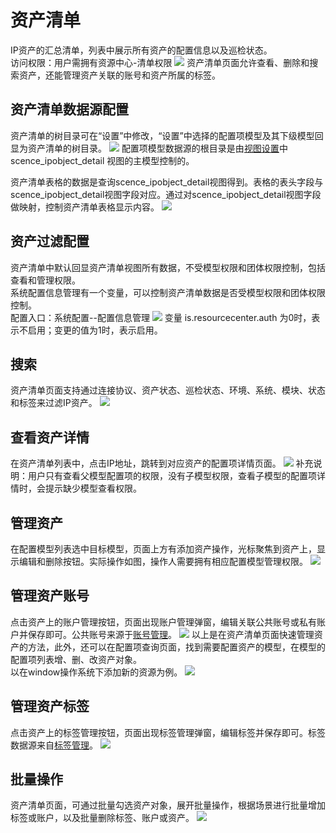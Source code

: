 # 资产清单
IP资产的汇总清单，列表中展示所有资产的配置信息以及巡检状态。
<br>
访问权限：用户需拥有资源中心-清单权限
![](images/资产清单.png)
资产清单页面允许查看、删除和搜索资产，还能管理资产关联的账号和资产所属的标签。

## 资产清单数据源配置
资产清单的树目录可在“设置”中修改，“设置”中选择的配置项模型及其下级模型回显为资产清单的树目录。
![](images/资产清单_设置树目录.png)
配置项模型数据源的根目录是由[视图设置](../资源中心/视图设置.md)中 scence_ipobject_detail 视图的主模型控制的。

资产清单表格的数据是查询scence_ipobject_detail视图得到。表格的表头字段与scence_ipobject_detail视图字段对应。通过对scence_ipobject_detail视图字段做映射，控制资产清单表格显示内容。
![](images/资产清单_视图.png)

## 资产过滤配置
资产清单中默认回显资产清单视图所有数据，不受模型权限和团体权限控制，包括查看和管理权限。
<br>
系统配置信息管理有一个变量，可以控制资产清单数据是否受模型权限和团体权限控制。
<br>
配置入口：系统配置--配置信息管理
![](images/资产清单_是否根据权限过滤.png)
变量 is.resourcecenter.auth 为0时，表示不启用；变更的值为1时，表示启用。

## 搜索
资产清单页面支持通过连接协议、资产状态、巡检状态、环境、系统、模块、状态和标签来过滤IP资产。
![](images/资产清单_搜索.gif)

## 查看资产详情
在资产清单列表中，点击IP地址，跳转到对应资产的配置项详情页面。
![](images/资产清单_查看资产详情.gif)
补充说明：用户只有查看父模型配置项的权限，没有子模型权限，查看子模型的配置项详情时，会提示缺少模型查看权限。

## 管理资产
在配置模型列表选中目标模型，页面上方有添加资产操作，光标聚焦到资产上，显示编辑和删除按钮。实际操作如图，操作人需要拥有相应配置模型管理权限。
![](images/资产清单_管理ip资产.gif)

## 管理资产账号
点击资产上的账户管理按钮，页面出现账户管理弹窗，编辑关联公共账号或私有账户并保存即可。公共账号来源于[账号管理](../资源中心/账号管理.md)。
![](images/资产清单_管理资产账号.gif)
以上是在资产清单页面快速管理资产的方法，此外，还可以在配置项查询页面，找到需要配置资产的模型，在模型的配置项列表增、删、改资产对象。<br>
以在window操作系统下添加新的资源为例。
![](images/资产清单_配置项管理_添加资产.gif)

## 管理资产标签
点击资产上的标签管理按钮，页面出现标签管理弹窗，编辑标签并保存即可。标签数据源来自[标签管理](../资源中心/标签管理.md)。
![](images/资产清单_管理资产标签.gif)

## 批量操作
资产清单页面，可通过批量勾选资产对象，展开批量操作，根据场景进行批量增加标签或账户，以及批量删除标签、账户或资产。
![](images/资产清单_批量操作.gif)
